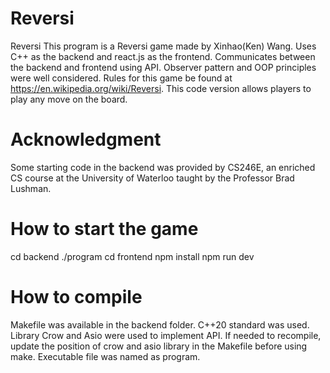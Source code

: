# Reversi
Reversi
This program is a Reversi game made by Xinhao(Ken) Wang. Uses C++ as the backend and react.js as the frontend. Communicates between the backend and frontend using API. Observer pattern and OOP principles were well considered.
Rules for this game be found at https://en.wikipedia.org/wiki/Reversi. This code version allows players to play any move on the board.

# Acknowledgment
Some starting code in the backend was provided by CS246E, an enriched CS course at the University of Waterloo taught by the Professor Brad Lushman.

# How to start the game
cd backend
./program
cd frontend
npm install
npm run dev

# How to compile
Makefile was available in the backend folder. C++20 standard was used. Library Crow and Asio were used to implement API. If needed to recompile, update the position of crow and asio library in the Makefile before using make. Executable file was 
named as program.
